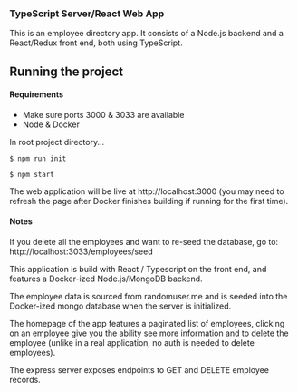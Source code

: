 ### TypeScript Server/React Web App


This is an employee directory app. It consists of a Node.js backend and a React/Redux front end, both using TypeScript.


## Running the project

#### Requirements
 - Make sure ports 3000 & 3033 are available
 - Node & Docker

In root project directory...

`$ npm run init`

`$ npm start`

The web application will be live at http://localhost:3000 (you may need to refresh the page after Docker finishes building if running for the first time).

#### Notes

If you delete all the employees and want to re-seed the database, go to: http://localhost:3033/employees/seed

This application is build with React / Typescript on the front end, and features a Docker-ized Node.js/MongoDB backend.

The employee data is sourced from randomuser.me and is seeded into the Docker-ized mongo database when the server is initialized.

The homepage of the app features a paginated list of employees, clicking on an employee give you the ability see more information and to delete the employee (unlike in a real application, no auth is needed to delete employees).

The express server exposes endpoints to GET and DELETE employee records.
